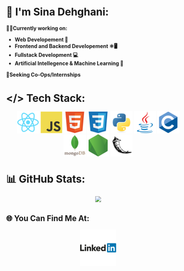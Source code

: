 # 👋 I'm Sina Dehghani:
**👷🏼Currently working on:**
- **Web Developement 🔗**
- **Frontend and Backend Developement ⚛️🖥️**
- **Fullstack Development 💻**
- **Artificial Intellegence & Machine Learning 🤖**

**💼Seeking Co-Ops/Internships**

# </> Tech Stack:
<p align="center">
  <img src="https://github.com/devicons/devicon/blob/master/icons/react/react-original.svg" width="60px" alt="React">
  <img src="https://github.com/devicons/devicon/blob/master/icons/javascript/javascript-original.svg" width="60px" alt="JavaScript">
  <img src="https://github.com/devicons/devicon/blob/master/icons/html5/html5-original.svg" width="60px" alt="HTML5">
  <img src="https://github.com/devicons/devicon/blob/master/icons/css3/css3-original.svg" width="60px" alt="CSS3">
  <img src="https://github.com/devicons/devicon/blob/master/icons/python/python-original.svg" width="60px" alt="Python">
  <img src="https://github.com/devicons/devicon/blob/master/icons/java/java-original.svg" width="60px" alt="Java">
  <img src="https://github.com/devicons/devicon/blob/master/icons/c/c-original.svg" width="60px" alt="C">
  <img src="https://github.com/devicons/devicon/blob/master/icons/mongodb/mongodb-original-wordmark.svg" width="60px" alt="MongoDB">
  <img src="https://github.com/devicons/devicon/blob/master/icons/nodejs/nodejs-original.svg" width="60px" alt="NodeJS">
  <img src="https://github.com/devicons/devicon/blob/master/icons/flask/flask-original.svg" width="60px" alt="Flask">
</p>



# 📊 GitHub Stats:
<p align="center">
  <img src="https://github-readme-stats.vercel.app/api/top-langs/?username=Sina177&theme=dark&hide_border=false&include_all_commits=false&count_private=false&layout=compact" height="180px">
</p>

## 🌐 You Can Find Me At:
<p align="center">
  <img src="https://github.com/devicons/devicon/blob/master/icons/linkedin/linkedin-original-wordmark.svg" href="https://linkedin.com/in/sinad7" width="100px">
</p>
